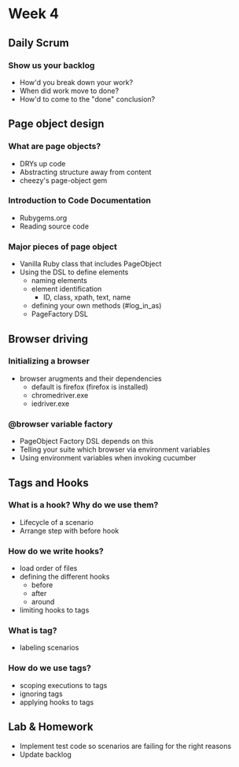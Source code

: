# Week 4

## Daily Scrum

### Show us your backlog

-   How'd you break down your work?
-   When did work move to done?
-   How'd to come to the "done" conclusion?

## Page object design

### What are page objects?

-   DRYs up code
-   Abstracting structure away from content
-   cheezy's page-object gem

### Introduction to Code Documentation

-   Rubygems.org
-   Reading source code

### Major pieces of page object

-   Vanilla Ruby class that includes PageObject
-   Using the DSL to define elements
    -   naming elements
    -   element identification
        -   ID, class, xpath, text, name
    -   defining your own methods (#log_in_as)
    -   PageFactory DSL

## Browser driving

### Initializing a browser

-   browser arugments and their dependencies
    -   default is firefox (firefox is installed)
    -   chromedriver.exe
    -   iedriver.exe

### @browser variable factory

-   PageObject Factory DSL depends on this
-   Telling your suite which browser via environment variables
-   Using environment variables when invoking cucumber

## Tags and Hooks

### What is a hook? Why do we use them?

-   Lifecycle of a scenario
-   Arrange step with before hook

### How do we write hooks?

-   load order of files
-   defining the different hooks
    -   before
    -   after
    -   around
-   limiting hooks to tags

### What is tag?

-   labeling scenarios

### How do we use tags?

-   scoping executions to tags
-   ignoring tags
-   applying hooks to tags

## Lab & Homework

-   Implement test code so scenarios are failing for the right reasons
-   Update backlog
